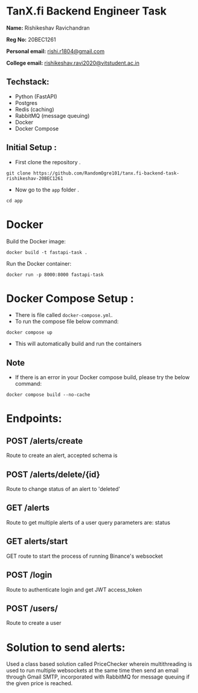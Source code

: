 # TanX.fi Backend Engineer Task

**Name:** Rishikeshav Ravichandran

**Reg No:** 20BEC1261

**Personal email:** rishi.r1804@gmail.com

**College email:** rishikeshav.ravi2020@vitstudent.ac.in

## Techstack:

- Python (FastAPI)
- Postgres
- Redis (caching)
- RabbitMQ (message queuing)
- Docker
- Docker Compose

## Initial Setup :

- First clone the repository .
```
git clone https://github.com/RandomOgre101/tanx.fi-backend-task-rishikeshav-20BEC1261
```
- Now go to the `app` folder .
```
cd app
```

# Docker
Build the Docker image:
```
docker build -t fastapi-task .
```

Run the Docker container:
```
docker run -p 8000:8000 fastapi-task
```

# Docker Compose Setup :

- There is file called `docker-compose.yml`.
- To run the compose file below command:

```
docker compose up
```
- This will automatically build and run the containers

## Note 
- If there is an error in your Docker compose build, please try the below command:
```
docker compose build --no-cache
```


# Endpoints:
## POST /alerts/create
Route to create an alert, accepted schema is 

## POST /alerts/delete/{id}
Route to change status of an alert to 'deleted'

## GET /alerts
Route to get multiple alerts of a user
query parameters are: status

## GET alerts/start
GET route to start the process of running Binance's websocket


## POST /login
Route to authenticate login and get JWT access_token

## POST /users/
Route to create a user
  

# Solution to send alerts:
Used a class based solution called PriceChecker wherein multithreading is used to run multiple websockets at the same time then send an email through Gmail SMTP, incorporated with RabbitMQ for message queuing if the given price is reached.
